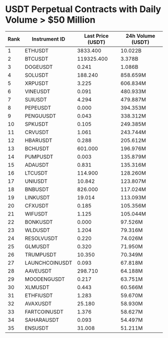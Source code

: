 # USDT Perpetual Contracts with Daily Volume > $50 Million

| Rank | Instrument ID | Last Price (USDT) | 24h Volume (USDT) |
|------|---------------|-------------------|-------------------|
| 1 | ETHUSDT | 3833.400 | 10.022B |
| 2 | BTCUSDT | 119325.400 | 3.378B |
| 3 | DOGEUSDT | 0.241 | 1.086B |
| 4 | SOLUSDT | 188.240 | 858.659M |
| 5 | XRPUSDT | 3.225 | 606.834M |
| 6 | VINEUSDT | 0.091 | 480.933M |
| 7 | SUIUSDT | 4.294 | 479.887M |
| 8 | PEPEUSDT | 0.000 | 394.353M |
| 9 | PENGUUSDT | 0.043 | 338.312M |
| 10 | SPKUSDT | 0.105 | 249.385M |
| 11 | CRVUSDT | 1.061 | 243.744M |
| 12 | HBARUSDT | 0.288 | 205.612M |
| 13 | BCHUSDT | 601.000 | 196.976M |
| 14 | PUMPUSDT | 0.003 | 135.879M |
| 15 | ADAUSDT | 0.831 | 135.316M |
| 16 | LTCUSDT | 114.900 | 128.260M |
| 17 | UNIUSDT | 10.842 | 123.807M |
| 18 | BNBUSDT | 826.000 | 117.024M |
| 19 | LINKUSDT | 19.014 | 113.093M |
| 20 | CFXUSDT | 0.185 | 105.356M |
| 21 | WIFUSDT | 1.125 | 105.044M |
| 22 | BONKUSDT | 0.000 | 97.526M |
| 23 | WLDUSDT | 1.204 | 79.316M |
| 24 | RESOLVUSDT | 0.220 | 74.026M |
| 25 | GLMUSDT | 0.320 | 71.950M |
| 26 | TRUMPUSDT | 10.350 | 70.349M |
| 27 | LAUNCHCOINUSDT | 0.093 | 67.818M |
| 28 | AAVEUSDT | 298.710 | 64.188M |
| 29 | MOODENGUSDT | 0.217 | 63.751M |
| 30 | XLMUSDT | 0.443 | 60.566M |
| 31 | ETHFIUSDT | 1.283 | 59.670M |
| 32 | AVAXUSDT | 25.180 | 58.930M |
| 33 | FARTCOINUSDT | 1.376 | 58.627M |
| 34 | SAHARAUSDT | 0.093 | 54.497M |
| 35 | ENSUSDT | 31.008 | 51.211M |
